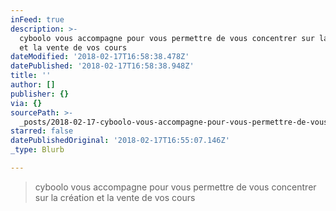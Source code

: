 ```yaml
---
inFeed: true
description: >-
  cyboolo vous accompagne pour vous permettre de vous concentrer sur la création
  et la vente de vos cours
dateModified: '2018-02-17T16:58:38.478Z'
datePublished: '2018-02-17T16:58:38.948Z'
title: ''
author: []
publisher: {}
via: {}
sourcePath: >-
  _posts/2018-02-17-cyboolo-vous-accompagne-pour-vous-permettre-de-vous-concentr.md
starred: false
datePublishedOriginal: '2018-02-17T16:55:07.146Z'
_type: Blurb

---
```

> cyboolo vous accompagne pour vous permettre de vous concentrer sur la création et la vente de vos cours